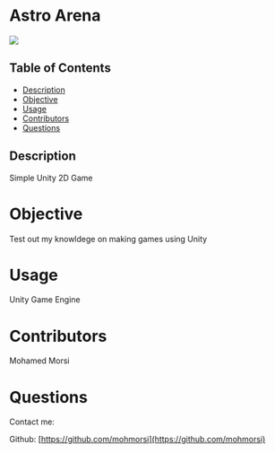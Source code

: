 # Astro Arena

![](https://media.giphy.com/media/H6t9TO0WPVZPTqUkEl/giphy.gif)

## Table of Contents
* [Description](#description)
* [Objective](#objective)
* [Usage](#usage)
* [Contributors](#contributors)
* [Questions](#Questions)

## Description
Simple Unity 2D Game

# Objective
Test out my knowldege on making games using Unity

# Usage
Unity Game Engine

# Contributors
Mohamed Morsi

# Questions 
Contact me:

Github: [https://github.com/mohmorsi](https://github.com/mohmorsi)


